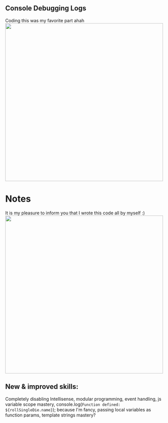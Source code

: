 ## Console Debugging Logs
Coding this was my favorite part ahah <br/>
<img src="https://github.com/user-attachments/assets/8d38fb61-152a-4216-bc76-0ad04db27c74" align="center" width="500"/>

# Notes
It is my pleasure to inform you that I wrote this code all by myself :) <br/>
<img src="https://github.com/user-attachments/assets/bff10a3c-4a09-4a67-bfe1-766125bea6b5" align="center" width="500"/>

## New & improved skills:
Completely disabling Intellisense, modular programming, event handling, js variable scope mastery, console.log(`Function defined: ${rollSingleDie.name}`); because I'm fancy, passing local variables as function params, template strings mastery?
